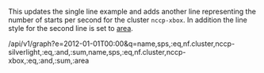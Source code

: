
This updates the single line example and adds another line representing the number of starts per second for the cluster `nccp-xbox`. In addition the line style for the second line is set to [area](Stack-Language-Reference#area).

/api/v1/graph?e=2012-01-01T00:00&q=name,sps,:eq,nf.cluster,nccp-silverlight,:eq,:and,:sum,name,sps,:eq,nf.cluster,nccp-xbox,:eq,:and,:sum,:area

